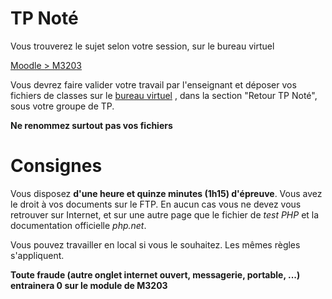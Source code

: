 # TP Noté

Vous trouverez le sujet selon votre session, sur le bureau virtuel

[Moodle > M3203](https://cours.univ-reims.fr/course/view.php?id=1154)

Vous devrez faire valider votre travail par l'enseignant et déposer vos fichiers de classes 
sur le [bureau virtuel](https://cours.univ-reims.fr/course/view.php?id=1154) , dans la section "Retour TP Noté", sous votre groupe de TP.

**Ne renommez surtout pas vos fichiers**

# Consignes

Vous disposez **d'une heure et quinze minutes (1h15) d'épreuve**. Vous avez le droit à vos documents sur le FTP. En aucun cas vous ne devez vous retrouver sur Internet, et sur une autre page que le fichier de *test PHP* et la documentation officielle *php.net*.

Vous pouvez travailler en local si vous le souhaitez. Les mêmes règles s'appliquent.

**Toute fraude (autre onglet internet ouvert, messagerie, portable, ...) entrainera 0 sur le module de M3203**
